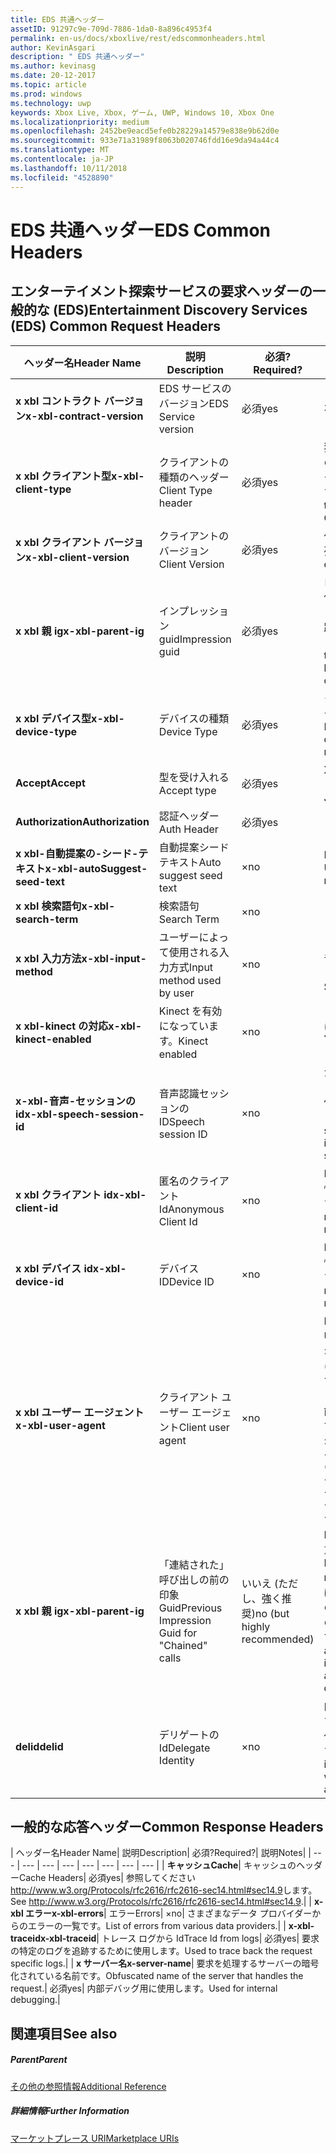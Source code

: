 ```yaml
---
title: EDS 共通ヘッダー
assetID: 91297c9e-709d-7886-1da0-8a896c4953f4
permalink: en-us/docs/xboxlive/rest/edscommonheaders.html
author: KevinAsgari
description: " EDS 共通ヘッダー"
ms.author: kevinasg
ms.date: 20-12-2017
ms.topic: article
ms.prod: windows
ms.technology: uwp
keywords: Xbox Live, Xbox, ゲーム, UWP, Windows 10, Xbox One
ms.localizationpriority: medium
ms.openlocfilehash: 2452be9eacd5efe0b28229a14579e838e9b62d0e
ms.sourcegitcommit: 933e71a31989f8063b020746fdd16e9da94a44c4
ms.translationtype: MT
ms.contentlocale: ja-JP
ms.lasthandoff: 10/11/2018
ms.locfileid: "4528890"
---
```

# <a name="eds-common-headers"></a><span data-ttu-id="d301c-104">EDS 共通ヘッダー</span><span class="sxs-lookup"><span data-stu-id="d301c-104">EDS Common Headers</span></span>

<a id="ID4EO"></a>



## <a name="entertainment-discovery-services-eds-common-request-headers"></a><span data-ttu-id="d301c-105">エンターテイメント探索サービスの要求ヘッダーの一般的な (EDS)</span><span class="sxs-lookup"><span data-stu-id="d301c-105">Entertainment Discovery Services (EDS) Common Request Headers</span></span>

| <span data-ttu-id="d301c-106">ヘッダー名</span><span class="sxs-lookup"><span data-stu-id="d301c-106">Header Name</span></span>| <span data-ttu-id="d301c-107">説明</span><span class="sxs-lookup"><span data-stu-id="d301c-107">Description</span></span>| <span data-ttu-id="d301c-108">必須?</span><span class="sxs-lookup"><span data-stu-id="d301c-108">Required?</span></span>| <span data-ttu-id="d301c-109">説明</span><span class="sxs-lookup"><span data-stu-id="d301c-109">Notes</span></span>|
| --- | --- | --- | --- |
| <b><span data-ttu-id="d301c-110">x xbl コントラクト バージョン</span><span class="sxs-lookup"><span data-stu-id="d301c-110">x-xbl-contract-version</span></span></b>| <span data-ttu-id="d301c-111">EDS サービスのバージョン</span><span class="sxs-lookup"><span data-stu-id="d301c-111">EDS Service version</span></span>| <span data-ttu-id="d301c-112">必須</span><span class="sxs-lookup"><span data-stu-id="d301c-112">yes</span></span>| <span data-ttu-id="d301c-113">3.2</span><span class="sxs-lookup"><span data-stu-id="d301c-113">3.2</span></span>|
| <b><span data-ttu-id="d301c-114">x xbl クライアント型</span><span class="sxs-lookup"><span data-stu-id="d301c-114">x-xbl-client-type</span></span></b>| <span data-ttu-id="d301c-115">クライアントの種類のヘッダー</span><span class="sxs-lookup"><span data-stu-id="d301c-115">Client Type header</span></span>| <span data-ttu-id="d301c-116">必須</span><span class="sxs-lookup"><span data-stu-id="d301c-116">yes</span></span>| <span data-ttu-id="d301c-117">独自のクライアントの種類を取得するチームに問い合わせます。</span><span class="sxs-lookup"><span data-stu-id="d301c-117">Speak to team to get your own Client Type .</span></span>|
| <b><span data-ttu-id="d301c-118">x xbl クライアント バージョン</span><span class="sxs-lookup"><span data-stu-id="d301c-118">x-xbl-client-version</span></span></b>| <span data-ttu-id="d301c-119">クライアントのバージョン</span><span class="sxs-lookup"><span data-stu-id="d301c-119">Client Version</span></span>| <span data-ttu-id="d301c-120">必須</span><span class="sxs-lookup"><span data-stu-id="d301c-120">yes</span></span>| <span data-ttu-id="d301c-121">任意の空でない文字列。</span><span class="sxs-lookup"><span data-stu-id="d301c-121">Any non-empty string.</span></span>|
| <b><span data-ttu-id="d301c-122">x xbl 親 ig</span><span class="sxs-lookup"><span data-stu-id="d301c-122">x-xbl-parent-ig</span></span></b>| <span data-ttu-id="d301c-123">インプレッション guid</span><span class="sxs-lookup"><span data-stu-id="d301c-123">Impression guid</span></span>| <span data-ttu-id="d301c-124">必須</span><span class="sxs-lookup"><span data-stu-id="d301c-124">yes</span></span>| <span data-ttu-id="d301c-125">ログに記録し、その他のサービス呼び出しの間での要求を追跡するために使用します。</span><span class="sxs-lookup"><span data-stu-id="d301c-125">Used to track request in logs and across other service calls.</span></span>|
| <b><span data-ttu-id="d301c-126">x xbl デバイス型</span><span class="sxs-lookup"><span data-stu-id="d301c-126">x-xbl-device-type</span></span></b>| <span data-ttu-id="d301c-127">デバイスの種類</span><span class="sxs-lookup"><span data-stu-id="d301c-127">Device Type</span></span>| <span data-ttu-id="d301c-128">必須</span><span class="sxs-lookup"><span data-stu-id="d301c-128">yes</span></span>| <span data-ttu-id="d301c-129">クライアントを表すデバイスです。</span><span class="sxs-lookup"><span data-stu-id="d301c-129">Device that the client is representing .</span></span>|
| <b><span data-ttu-id="d301c-130">Accept</span><span class="sxs-lookup"><span data-stu-id="d301c-130">Accept</span></span></b>| <span data-ttu-id="d301c-131">型を受け入れる</span><span class="sxs-lookup"><span data-stu-id="d301c-131">Accept type</span></span>| <span data-ttu-id="d301c-132">必須</span><span class="sxs-lookup"><span data-stu-id="d301c-132">yes</span></span>| <span data-ttu-id="d301c-133">XML または JSON します。</span><span class="sxs-lookup"><span data-stu-id="d301c-133">XML or JSON.</span></span>|
| <b><span data-ttu-id="d301c-134">Authorization</span><span class="sxs-lookup"><span data-stu-id="d301c-134">Authorization</span></span></b>| <span data-ttu-id="d301c-135">認証ヘッダー</span><span class="sxs-lookup"><span data-stu-id="d301c-135">Auth Header</span></span>| <span data-ttu-id="d301c-136">必須</span><span class="sxs-lookup"><span data-stu-id="d301c-136">yes</span></span>|  |
| <b><span data-ttu-id="d301c-137">x xbl-自動提案の-シード-テキスト</span><span class="sxs-lookup"><span data-stu-id="d301c-137">x-xbl-autoSuggest-seed-text</span></span></b>| <span data-ttu-id="d301c-138">自動提案シード テキスト</span><span class="sxs-lookup"><span data-stu-id="d301c-138">Auto suggest seed text</span></span>| <span data-ttu-id="d301c-139">×</span><span class="sxs-lookup"><span data-stu-id="d301c-139">no</span></span>| <span data-ttu-id="d301c-140">BI の使用と関連性</span><span class="sxs-lookup"><span data-stu-id="d301c-140">Used For BI and relevance</span></span>|
| <b><span data-ttu-id="d301c-141">x xbl 検索語句</span><span class="sxs-lookup"><span data-stu-id="d301c-141">x-xbl-search-term</span></span></b>| <span data-ttu-id="d301c-142">検索語句</span><span class="sxs-lookup"><span data-stu-id="d301c-142">Search Term</span></span>| <span data-ttu-id="d301c-143">×</span><span class="sxs-lookup"><span data-stu-id="d301c-143">no</span></span>|  |
| <b><span data-ttu-id="d301c-144">x xbl 入力方法</span><span class="sxs-lookup"><span data-stu-id="d301c-144">x-xbl-input-method</span></span></b>| <span data-ttu-id="d301c-145">ユーザーによって使用される入力方式</span><span class="sxs-lookup"><span data-stu-id="d301c-145">Input method used by user</span></span>| <span data-ttu-id="d301c-146">×</span><span class="sxs-lookup"><span data-stu-id="d301c-146">no</span></span>| <span data-ttu-id="d301c-147">コント ローラー、音声認識、Kinect します。</span><span class="sxs-lookup"><span data-stu-id="d301c-147">Controller, Speech, Kinect .</span></span>|
| <b><span data-ttu-id="d301c-148">x xbl-kinect の対応</span><span class="sxs-lookup"><span data-stu-id="d301c-148">x-xbl-kinect-enabled</span></span></b>| <span data-ttu-id="d301c-149">Kinect を有効になっています。</span><span class="sxs-lookup"><span data-stu-id="d301c-149">Kinect enabled</span></span>| <span data-ttu-id="d301c-150">×</span><span class="sxs-lookup"><span data-stu-id="d301c-150">no</span></span>| <span data-ttu-id="d301c-151">はい/いいえ。</span><span class="sxs-lookup"><span data-stu-id="d301c-151">Yes/no.</span></span>|
| <b><span data-ttu-id="d301c-152">x-xbl-音声-セッションの id</span><span class="sxs-lookup"><span data-stu-id="d301c-152">x-xbl-speech-session-id</span></span></b>| <span data-ttu-id="d301c-153">音声認識セッションの ID</span><span class="sxs-lookup"><span data-stu-id="d301c-153">Speech session ID</span></span>| <span data-ttu-id="d301c-154">×</span><span class="sxs-lookup"><span data-stu-id="d301c-154">no</span></span>| <span data-ttu-id="d301c-155">かどうかのセッションでは、音声認識を使用して開始されました。</span><span class="sxs-lookup"><span data-stu-id="d301c-155">Whether session was initiated using speech.</span></span>|
| <b><span data-ttu-id="d301c-156">x xbl クライアント id</span><span class="sxs-lookup"><span data-stu-id="d301c-156">x-xbl-client-id</span></span></b>| <span data-ttu-id="d301c-157">匿名のクライアント Id</span><span class="sxs-lookup"><span data-stu-id="d301c-157">Anonymous Client Id</span></span>| <span data-ttu-id="d301c-158">×</span><span class="sxs-lookup"><span data-stu-id="d301c-158">no</span></span>| <span data-ttu-id="d301c-159">BI レポートと関連性のために使用します。</span><span class="sxs-lookup"><span data-stu-id="d301c-159">Used for BI reporting and relevance.</span></span>|
| <b><span data-ttu-id="d301c-160">x xbl デバイス id</span><span class="sxs-lookup"><span data-stu-id="d301c-160">x-xbl-device-id</span></span></b>| <span data-ttu-id="d301c-161">デバイス ID</span><span class="sxs-lookup"><span data-stu-id="d301c-161">Device ID</span></span>| <span data-ttu-id="d301c-162">×</span><span class="sxs-lookup"><span data-stu-id="d301c-162">no</span></span>| <span data-ttu-id="d301c-163">BI レポートと関連性のために使用します。</span><span class="sxs-lookup"><span data-stu-id="d301c-163">Used for BI reporting and relevance.</span></span>|
| <b><span data-ttu-id="d301c-164">x xbl ユーザー エージェント</span><span class="sxs-lookup"><span data-stu-id="d301c-164">x-xbl-user-agent</span></span></b>| <span data-ttu-id="d301c-165">クライアント ユーザー エージェント</span><span class="sxs-lookup"><span data-stu-id="d301c-165">Client user agent</span></span>| <span data-ttu-id="d301c-166">×</span><span class="sxs-lookup"><span data-stu-id="d301c-166">no</span></span>| <span data-ttu-id="d301c-167">BI に使われます。</span><span class="sxs-lookup"><span data-stu-id="d301c-167">Used for BI.</span></span> <span data-ttu-id="d301c-168">"&lt;名 >/&lt;バージョン > (&lt;OS バージョン > です。&lt;プラットフォーム > です。&lt;機能 > です。&lt;製造 > です。&lt;モデル >)"。</span><span class="sxs-lookup"><span data-stu-id="d301c-168">"&lt;name>/&lt;version> (&lt;OS version>; &lt;platform>; &lt;capability>; &lt;manufacture>; &lt;model>)".</span></span>|
| <b><span data-ttu-id="d301c-169">x xbl 親 ig</span><span class="sxs-lookup"><span data-stu-id="d301c-169">x-xbl-parent-ig</span></span></b>| <span data-ttu-id="d301c-170">「連結された」呼び出しの前の印象 Guid</span><span class="sxs-lookup"><span data-stu-id="d301c-170">Previous Impression Guid for "Chained" calls</span></span>| <span data-ttu-id="d301c-171">いいえ (ただし、強く推奨)</span><span class="sxs-lookup"><span data-stu-id="d301c-171">no (but highly recommended)</span></span>| <span data-ttu-id="d301c-172">BI 関連性のために重要です。</span><span class="sxs-lookup"><span data-stu-id="d301c-172">Important for BI relevance.</span></span> <span data-ttu-id="d301c-173">たとえば、参照の呼び出しの IG は、呼び出しの詳細は次の親 IG です。</span><span class="sxs-lookup"><span data-stu-id="d301c-173">For example, a Browse call's IG is the parent IG for a following up detail call.</span></span>|
| <b><span data-ttu-id="d301c-174">delid</span><span class="sxs-lookup"><span data-stu-id="d301c-174">delid</span></span></b>| <span data-ttu-id="d301c-175">デリゲートの Id</span><span class="sxs-lookup"><span data-stu-id="d301c-175">Delegate Identity</span></span>| <span data-ttu-id="d301c-176">×</span><span class="sxs-lookup"><span data-stu-id="d301c-176">no</span></span>| <span data-ttu-id="d301c-177">内部サービスで使用すると、ユーザーの代わりに動作します。</span><span class="sxs-lookup"><span data-stu-id="d301c-177">Used by internal services to work on behalf of a user.</span></span>|

## <a name="common-response-headers"></a><span data-ttu-id="d301c-178">一般的な応答ヘッダー</span><span class="sxs-lookup"><span data-stu-id="d301c-178">Common Response Headers</span></span>

| <span data-ttu-id="d301c-179">ヘッダー名</span><span class="sxs-lookup"><span data-stu-id="d301c-179">Header Name</span></span>| <span data-ttu-id="d301c-180">説明</span><span class="sxs-lookup"><span data-stu-id="d301c-180">Description</span></span>| <span data-ttu-id="d301c-181">必須?</span><span class="sxs-lookup"><span data-stu-id="d301c-181">Required?</span></span>| <span data-ttu-id="d301c-182">説明</span><span class="sxs-lookup"><span data-stu-id="d301c-182">Notes</span></span>|
| --- | --- | --- | --- | --- | --- | --- | --- |
| <b><span data-ttu-id="d301c-183">キャッシュ</span><span class="sxs-lookup"><span data-stu-id="d301c-183">Cache</span></span></b>| <span data-ttu-id="d301c-184">キャッシュのヘッダー</span><span class="sxs-lookup"><span data-stu-id="d301c-184">Cache Headers</span></span>| <span data-ttu-id="d301c-185">必須</span><span class="sxs-lookup"><span data-stu-id="d301c-185">yes</span></span>| <span data-ttu-id="d301c-186">参照してください<a href="http://www.w3.org/Protocols/rfc2616/rfc2616-sec14.html#sec14.9">http://www.w3.org/Protocols/rfc2616/rfc2616-sec14.html#sec14.9</a>します。</span><span class="sxs-lookup"><span data-stu-id="d301c-186">See <a href="http://www.w3.org/Protocols/rfc2616/rfc2616-sec14.html#sec14.9">http://www.w3.org/Protocols/rfc2616/rfc2616-sec14.html#sec14.9</a>.</span></span>|
| <b><span data-ttu-id="d301c-187">x-xbl エラー</span><span class="sxs-lookup"><span data-stu-id="d301c-187">x-xbl-errors</span></span></b>| <span data-ttu-id="d301c-188">エラー</span><span class="sxs-lookup"><span data-stu-id="d301c-188">Errors</span></span>| <span data-ttu-id="d301c-189">×</span><span class="sxs-lookup"><span data-stu-id="d301c-189">no</span></span>| <span data-ttu-id="d301c-190">さまざまなデータ プロバイダーからのエラーの一覧です。</span><span class="sxs-lookup"><span data-stu-id="d301c-190">List of errors from various data providers.</span></span>|
| <b><span data-ttu-id="d301c-191">x-xbl-traceid</span><span class="sxs-lookup"><span data-stu-id="d301c-191">x-xbl-traceid</span></span></b>| <span data-ttu-id="d301c-192">トレース ログから Id</span><span class="sxs-lookup"><span data-stu-id="d301c-192">Trace Id from logs</span></span>| <span data-ttu-id="d301c-193">必須</span><span class="sxs-lookup"><span data-stu-id="d301c-193">yes</span></span>| <span data-ttu-id="d301c-194">要求の特定のログを追跡するために使用します。</span><span class="sxs-lookup"><span data-stu-id="d301c-194">Used to trace back the request specific logs.</span></span>|
| <b><span data-ttu-id="d301c-195">x サーバー名</span><span class="sxs-lookup"><span data-stu-id="d301c-195">x-server-name</span></span></b>| <span data-ttu-id="d301c-196">要求を処理するサーバーの暗号化されている名前です。</span><span class="sxs-lookup"><span data-stu-id="d301c-196">Obfuscated name of the server that handles the request.</span></span>| <span data-ttu-id="d301c-197">必須</span><span class="sxs-lookup"><span data-stu-id="d301c-197">yes</span></span>| <span data-ttu-id="d301c-198">内部デバッグ用に使用します。</span><span class="sxs-lookup"><span data-stu-id="d301c-198">Used for internal debugging.</span></span>|

<a id="ID4EECAC"></a>


## <a name="see-also"></a><span data-ttu-id="d301c-199">関連項目</span><span class="sxs-lookup"><span data-stu-id="d301c-199">See also</span></span>

<a id="ID4EGCAC"></a>


##### <a name="parent"></a><span data-ttu-id="d301c-200">Parent</span><span class="sxs-lookup"><span data-stu-id="d301c-200">Parent</span></span>  

[<span data-ttu-id="d301c-201">その他の参照情報</span><span class="sxs-lookup"><span data-stu-id="d301c-201">Additional Reference</span></span>](atoc-xboxlivews-reference-additional.md)


<a id="ID4ESCAC"></a>


##### <a name="further-information"></a><span data-ttu-id="d301c-202">詳細情報</span><span class="sxs-lookup"><span data-stu-id="d301c-202">Further Information</span></span>

[<span data-ttu-id="d301c-203">マーケットプレース URI</span><span class="sxs-lookup"><span data-stu-id="d301c-203">Marketplace URIs</span></span>](../uri/marketplace/atoc-reference-marketplace.md)
